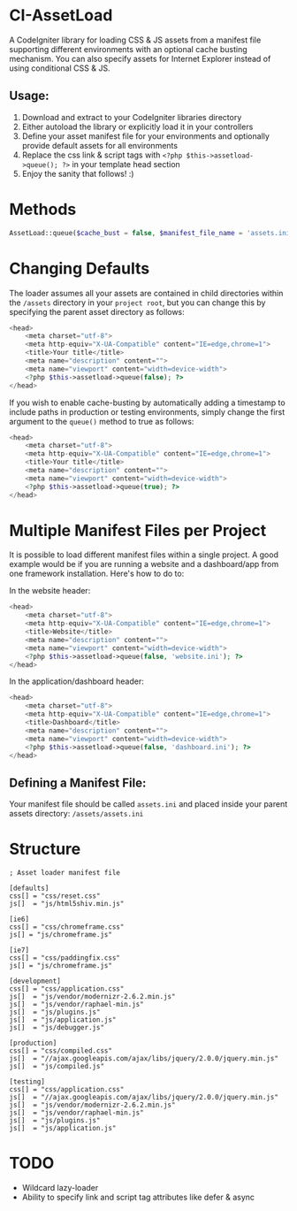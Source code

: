 CI-AssetLoad
============

A CodeIgniter library for loading CSS & JS assets from a manifest file supporting different environments with an optional cache busting mechanism. You can also specify assets for Internet Explorer instead of using conditional CSS & JS.

Usage:
-----

1. Download and extract to your CodeIgniter libraries directory
2. Either autoload the library or explicitly load it in your controllers
3. Define your asset manifest file for your environments and optionally provide default assets for all environments
4. Replace the css link & script tags with `<?php $this->assetload->queue(); ?>` in your template head section
5. Enjoy the sanity that follows! :)

#  Methods

```php
AssetLoad::queue($cache_bust = false, $manifest_file_name = 'assets.ini', $manifest_path = 'assets/')
```

# Changing Defaults

The loader assumes all your assets are contained in child directories within the `/assets` directory in your `project root`, but you can change this 
by specifying the parent asset directory as follows:

```php
<head>
    <meta charset="utf-8">
    <meta http-equiv="X-UA-Compatible" content="IE=edge,chrome=1">
    <title>Your title</title>
    <meta name="description" content="">
    <meta name="viewport" content="width=device-width">
	<?php $this->assetload->queue(false); ?>
</head>
```

If you wish to enable cache-busting by automatically adding a timestamp to include paths in production or testing environments, simply change the first argument to the `queue()` method to true 
as follows:

```php
<head>
    <meta charset="utf-8">
    <meta http-equiv="X-UA-Compatible" content="IE=edge,chrome=1">
    <title>Your title</title>
    <meta name="description" content="">
    <meta name="viewport" content="width=device-width">
	<?php $this->assetload->queue(true); ?>
</head>
```

# Multiple Manifest Files per Project

It is possible to load different manifest files within a single project. A good example would be if you are running a website and a dashboard/app from one framework installation. Here's how to do to:

In the website header:
```php
<head>
    <meta charset="utf-8">
    <meta http-equiv="X-UA-Compatible" content="IE=edge,chrome=1">
    <title>Website</title>
    <meta name="description" content="">
    <meta name="viewport" content="width=device-width">
	<?php $this->assetload->queue(false, 'website.ini'); ?>
</head>
```

In the application/dashboard header:
```php
<head>
    <meta charset="utf-8">
    <meta http-equiv="X-UA-Compatible" content="IE=edge,chrome=1">
    <title>Dashboard</title>
    <meta name="description" content="">
    <meta name="viewport" content="width=device-width">
	<?php $this->assetload->queue(false, 'dashboard.ini'); ?>
</head>
```

Defining a Manifest File:
-----

Your manifest file should be called `assets.ini` and placed inside your parent assets directory: `/assets/assets.ini`

# Structure

```
; Asset loader manifest file

[defaults]
css[] = "css/reset.css"
js[]  = "js/html5shiv.min.js"

[ie6]
css[] = "css/chromeframe.css"
js[] = "js/chromeframe.js"

[ie7]
css[] = "css/paddingfix.css"
js[] = "js/chromeframe.js"

[development]
css[] = "css/application.css"
js[]  = "js/vendor/modernizr-2.6.2.min.js"
js[]  = "js/vendor/raphael-min.js"
js[]  = "js/plugins.js"
js[]  = "js/application.js"
js[]  = "js/debugger.js"

[production]
css[] = "css/compiled.css"
js[]  = "//ajax.googleapis.com/ajax/libs/jquery/2.0.0/jquery.min.js"
js[]  = "js/compiled.js"

[testing]
css[] = "css/application.css"
js[]  = "//ajax.googleapis.com/ajax/libs/jquery/2.0.0/jquery.min.js"
js[]  = "js/vendor/modernizr-2.6.2.min.js"
js[]  = "js/vendor/raphael-min.js"
js[]  = "js/plugins.js"
js[]  = "js/application.js"
```

#  TODO

- Wildcard lazy-loader
- Ability to specify link and script tag attributes like defer & async
